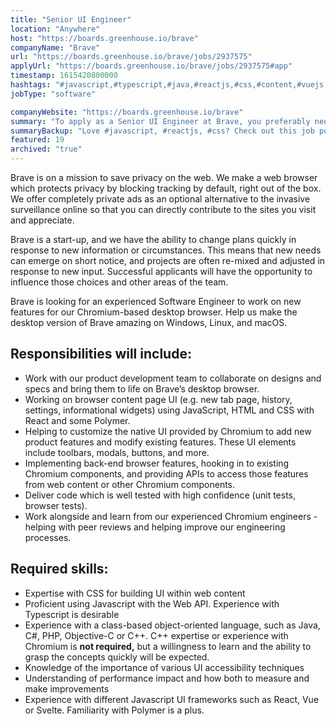 ```yaml
---
title: "Senior UI Engineer"
location: "Anywhere"
host: "https://boards.greenhouse.io/brave"
companyName: "Brave"
url: "https://boards.greenhouse.io/brave/jobs/2937575"
applyUrl: "https://boards.greenhouse.io/brave/jobs/2937575#app"
timestamp: 1615420800000
hashtags: "#javascript,#typescript,#java,#reactjs,#css,#content,#vuejs,#php,#objectivec,#html"
jobType: "software"

companyWebsite: "https://boards.greenhouse.io/brave"
summary: "To apply as a Senior UI Engineer at Brave, you preferably need to be proficient using Javascript with the Web API."
summaryBackup: "Love #javascript, #reactjs, #css? Check out this job post!"
featured: 19
archived: "true"
---
```


Brave is on a mission to save privacy on the web. We make a web browser which protects privacy by blocking tracking by default, right out of the box. We offer completely private ads as an optional alternative to the invasive surveillance online so that you can directly contribute to the sites you visit and appreciate.

Brave is a start-up, and we have the ability to change plans quickly in response to new information or circumstances. This means that new needs can emerge on short notice, and projects are often re-mixed and adjusted in response to new input. Successful applicants will have the opportunity to influence those choices and other areas of the team.

Brave is looking for an experienced Software Engineer to work on new features for our Chromium-based desktop browser. Help us make the desktop version of Brave amazing on Windows, Linux, and macOS.

## Responsibilities will include:

*   Work with our product development team to collaborate on designs and specs and bring them to life on Brave’s desktop browser.
*   Working on browser content page UI (e.g. new tab page, history, settings, informational widgets) using JavaScript, HTML and CSS with React and some Polymer.
*   Helping to customize the native UI provided by Chromium to add new product features and modify existing features. These UI elements include toolbars, modals, buttons, and more.
*   Implementing back-end browser features, hooking in to existing Chromium components, and providing APIs to access those features from web content or other Chromium components.
*   Deliver code which is well tested with high confidence (unit tests, browser tests).
*   Work alongside and learn from our experienced Chromium engineers - helping with peer reviews and helping improve our engineering processes.

## Required skills:

*   Expertise with CSS for building UI within web content
*   Proficient using Javascript with the Web API. Experience with Typescript is desirable
*   Experience with a class-based object-oriented language, such as Java, C#, PHP, Objective-C or C++. C++ expertise or experience with Chromium is **not required,** but a willingness to learn and the ability to grasp the concepts quickly will be expected.
*   Knowledge of the importance of various UI accessibility techniques
*   Understanding of performance impact and how both to measure and make improvements
*   Experience with different Javascript UI frameworks such as React, Vue or Svelte. Familiarity with Polymer is a plus.
